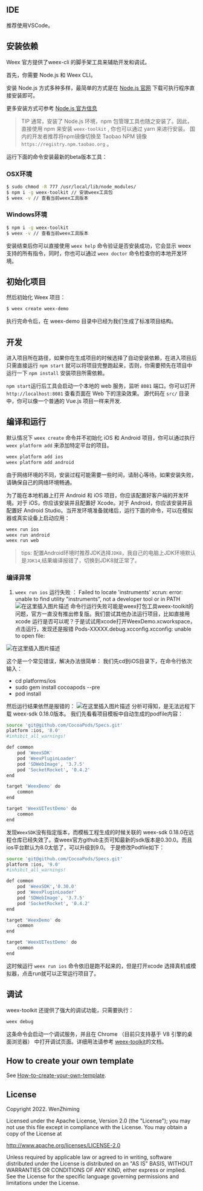 ## IDE

推荐使用VSCode。

## 安装依赖

Weex 官方提供了weex-cli 的脚手架工具来辅助开发和调试。

首先，你需要 Node.js 和 Weex CLI。

安装 Node.js 方式多种多样，最简单的方式是在 [Node.js 官网](https://nodejs.org/en/?spm=a2c7j.-zh-guide-develop-setup-develop-environment.0.0.82e61a8eOyxGdn) 下载可执行程序直接安装即可。

更多安装方式可参考 [Node.js 官方信息](https://nodejs.org/en/download/?spm=a2c7j.-zh-guide-develop-setup-develop-environment.0.0.82e61a8eOyxGdn)

> TIP
通常，安装了 Node.js 环境，npm 包管理工具也随之安装了。因此，直接使用 npm 来安装 `weex-toolkit` , 你也可以通过 yarn 来进行安装。
国内的开发者推荐将npm镜像切换至 Taobao NPM 镜像 `https://registry.npm.taobao.org` 。

运行下面的命令安装最新的beta版本工具：

### OSX环境

```bash
$ sudo chmod -R 777 /usr/local/lib/node_modules/
$ npm i -g weex-toolkit // 安装weex工具包
$ weex -v // 查看当前weex工具版本
```

### Windows环境

```bash
$ npm i -g weex-toolkit 
$ weex -v // 查看当前weex工具版本
```

安装结束后你可以直接使用 `weex help` 命令验证是否安装成功，它会显示 weex 支持的所有指令，同时，你也可以通过 `weex doctor` 命令检查你的本地开发环境。

## 初始化项目
然后初始化 Weex 项目：

```bash
$ weex create weex-demo
```

执行完命令后，在 weex-demo 目录中已经为我们生成了标准项目结构。

## 开发
进入项目所在路径，如果你在生成项目的时候选择了自动安装依赖，在进入项目后只需直接运行 `npm start` 就可以将项目完整跑起来，否则，你需要预先在项目中运行一下 `npm install` 安装项目所需依赖。  

`npm start`运行后工具会启动一个本地的 web 服务，监听 `8081` 端口。你可以打开 `http://localhost:8081` 查看页面在 Web 下的渲染效果。 源代码在 `src/` 目录中，你可以像一个普通的 Vue.js 项目一样来开发.


## 编译和运行
默认情况下 `weex create` 命令并不初始化 iOS 和 Android 项目，你可以通过执行 `weex platform add` 来添加特定平台的项目。

```bash
weex platform add ios
weex platform add android
```

由于网络环境的不同，安装过程可能需要一些时间，请耐心等待。如果安装失败，请确保自己的网络环境畅通。

为了能在本地机器上打开 Android 和 iOS 项目，你应该配置好客户端的开发环境。对于 iOS，你应该安装并且配置好 Xcode。对于 Android，你应该安装并且配置好 Android Studio。当开发环境准备就绪后，运行下面的命令，可以在模拟器或真实设备上启动应用：

```bash
weex run ios
weex run android
weex run web
```
>tips:
>配置Android环境时推荐JDK选择`JDK8`，我自己的电脑上JDK环境默认是`JDK14`,结果编译报错了，切换到JDK8就正常了。

### 编译异常
1. `weex run ios` 运行失败 ：
Failed to locate 'instruments' 
xcrun: error: unable to find utility "instruments", not a developer tool or in PATH
![在这里插入图片描述](https://img-blog.csdnimg.cn/0138945eab6f41a39f1827499181a441.png?x-oss-process=image/watermark,type_d3F5LXplbmhlaQ,shadow_50,text_Q1NETiBAemhpbWluZ3dlbg==,size_20,color_FFFFFF,t_70,g_se,x_16)
命令行运行失败可能是weex打包工具weex-toolkit的问题，官方一直没有推出修复版。我们尝试其他办法运行项目，比如直接用xcode 运行是否可以呢？于是试试用xcode打开WeexDemo.xcworkspace，点击运行，发现还是报错 Pods-XXXXX.debug.xcconfig.xcconfig: unable to open file:  

![在这里插入图片描述](https://img-blog.csdnimg.cn/1f7a7a6c24ef4fc7b12676238a2f5374.png?x-oss-process=image/watermark,type_d3F5LXplbmhlaQ,shadow_50,text_Q1NETiBAemhpbWluZ3dlbg==,size_19,color_FFFFFF,t_70,g_se,x_16)  

这个是一个常见错误，解决办法很简单：
我们先cd到iOS目录下，在命令行依次输入：

- cd platforms/ios
- sudo gem install cocoapods --pre  
- pod install

然后运行结果依然是报错的：
![在这里插入图片描述](https://img-blog.csdnimg.cn/4075364e608b47cbb6ec9103c2208671.png?x-oss-process=image/watermark,type_d3F5LXplbmhlaQ,shadow_50,text_Q1NETiBAemhpbWluZ3dlbg==,size_20,color_FFFFFF,t_70,g_se,x_16)
分析可得知，是无法远程下载 weex-sdk 0.18.0版本。
我们先看看项目模板中自动生成的podfile内容：
```bash
source 'git@github.com/CocoaPods/Specs.git'
platform :ios, '8.0'
#inhibit_all_warnings!

def common
	pod 'WeexSDK'
    pod 'WeexPluginLoader'
    pod 'SDWebImage', '3.7.5'
    pod 'SocketRocket', '0.4.2'
end

target 'WeexDemo' do
    common
end

target 'WeexUITestDemo' do
    common
end
```
发现`WeexSDK`没有指定版本，而模板工程生成的时候关联的 weex-sdk 0.18.0在远程仓库已经失效了。查weex官方github主页可知最新的sdk版本是0.30.0。而且ios平台默认为8.0太低了，可以升级到9.0。
于是修改Podfile如下：

```bash
source 'git@github.com/CocoaPods/Specs.git'
platform :ios, '9.0'
#inhibit_all_warnings!

def common
	pod 'WeexSDK','0.30.0'
    pod 'WeexPluginLoader'
    pod 'SDWebImage', '3.7.5'
    pod 'SocketRocket', '0.4.2'
end

target 'WeexDemo' do
    common
end

target 'WeexUITestDemo' do
    common
end
```
这时候运行 `weex run ios` 命令依旧是跑不起来的，但是打开xcode 选择真机或模拟器，点击run就可以正常运行项目了。
## 调试
weex-toolkit 还提供了强大的调试功能，只需要执行：

```bash
weex debug
```

这条命令会启动一个调试服务，并且在 Chrome （目前只支持基于 V8 引擎的桌面浏览器） 中打开调试页面。详细用法请参考 [weex-toolkit](http://doc.weex.io/zh/guide/develop/weex_cli.html#%E7%B3%BB%E7%BB%9F%E7%BB%84%E4%BB%B6)的文档。

## How to create your own template

See [How-to-create-your-own-template](https://github.com/weex-templates/How-to-create-your-own-template).

## License

Copyright 2022. WenZhiming

Licensed under the Apache License, Version 2.0 (the "License");
you may not use this file except in compliance with the License.
You may obtain a copy of the License at

   <http://www.apache.org/licenses/LICENSE-2.0>

Unless required by applicable law or agreed to in writing, software
distributed under the License is distributed on an "AS IS" BASIS,
WITHOUT WARRANTIES OR CONDITIONS OF ANY KIND, either express or implied.
See the License for the specific language governing permissions and
limitations under the License.
